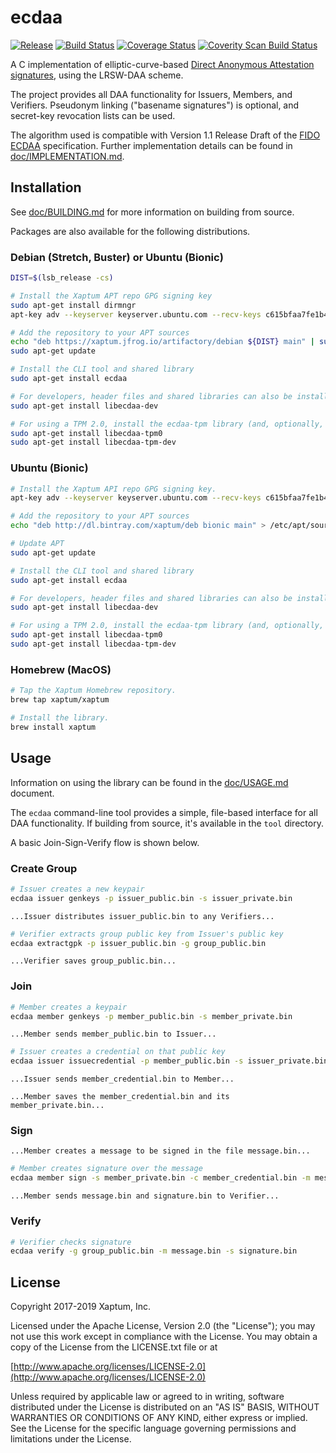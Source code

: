 # ecdaa

[![Release](https://img.shields.io/github/release/xaptum/ecdaa.svg)](https://github.com/xaptum/ecdaa/releases)
[![Build Status](https://travis-ci.org/xaptum/ecdaa.svg?branch=master)](https://travis-ci.org/xaptum/ecdaa)
[![Coverage Status](https://coveralls.io/repos/github/xaptum/ecdaa/badge.svg?branch=master)](https://coveralls.io/github/xaptum/ecdaa?branch=master)
[![Coverity Scan Build Status](https://scan.coverity.com/projects/13775/badge.svg)](https://scan.coverity.com/projects/xaptum-ecdaa)

A C implementation of elliptic-curve-based [Direct Anonymous Attestation signatures](https://en.wikipedia.org/wiki/Direct_Anonymous_Attestation),
using the LRSW-DAA scheme.

The project provides all DAA functionality for Issuers, Members, and Verifiers.
Pseudonym linking ("basename signatures") is optional, and secret-key revocation lists can be used.

The algorithm used is compatible with Version 1.1 Release Draft of the
[FIDO ECDAA](https://fidoalliance.org/specs/fido-uaf-v1.1-id-20170202/fido-ecdaa-algorithm-v1.1-id-20170202.html)
specification.
Further implementation details can be found in [doc/IMPLEMENTATION.md](doc/IMPLEMENTATION.md).

## Installation

See [doc/BUILDING.md](doc/BUILDING.md) for more information on building from source.

Packages are also available for the following distributions.

### Debian (Stretch, Buster) or Ubuntu (Bionic)

``` bash
DIST=$(lsb_release -cs)

# Install the Xaptum APT repo GPG signing key
sudo apt-get install dirmngr
apt-key adv --keyserver keyserver.ubuntu.com --recv-keys c615bfaa7fe1b4ca

# Add the repository to your APT sources
echo "deb https://xaptum.jfrog.io/artifactory/debian ${DIST} main" | sudo tee /etc/apt/sources.list.d/xaptum.list
sudo apt-get update

# Install the CLI tool and shared library
sudo apt-get install ecdaa

# For developers, header files and shared libraries can also be installed
sudo apt-get install libecdaa-dev

# For using a TPM 2.0, install the ecdaa-tpm library (and, optionally, development package)
sudo apt-get install libecdaa-tpm0
sudo apt-get install libecdaa-tpm-dev
```

### Ubuntu (Bionic)

``` bash
# Install the Xaptum API repo GPG signing key.
apt-key adv --keyserver keyserver.ubuntu.com --recv-keys c615bfaa7fe1b4ca

# Add the repository to your APT sources
echo "deb http://dl.bintray.com/xaptum/deb bionic main" > /etc/apt/sources.list.d/xaptum.list

# Update APT
sudo apt-get update

# Install the CLI tool and shared library
sudo apt-get install ecdaa

# For developers, header files and shared libraries can also be installed
sudo apt-get install libecdaa-dev

# For using a TPM 2.0, install the ecdaa-tpm library (and, optionally, development package)
sudo apt-get install libecdaa-tpm0
sudo apt-get install libecdaa-tpm-dev
```

### Homebrew (MacOS)

``` bash
# Tap the Xaptum Homebrew repository.
brew tap xaptum/xaptum

# Install the library.
brew install xaptum
```

## Usage

Information on using the library can be found in the [doc/USAGE.md](doc/USAGE.md) document.

The `ecdaa` command-line tool provides a simple, file-based interface for all DAA functionality.
If building from source, it's available in the `tool` directory.

A basic Join-Sign-Verify flow is shown below.

### Create Group

```bash
# Issuer creates a new keypair
ecdaa issuer genkeys -p issuer_public.bin -s issuer_private.bin
```

`...Issuer distributes issuer_public.bin to any Verifiers...`

```bash
# Verifier extracts group public key from Issuer's public key
ecdaa extractgpk -p issuer_public.bin -g group_public.bin
```

`...Verifier saves group_public.bin...`

### Join

```bash
# Member creates a keypair
ecdaa member genkeys -p member_public.bin -s member_private.bin
```

`...Member sends member_public.bin to Issuer...`

```bash
# Issuer creates a credential on that public key
ecdaa issuer issuecredential -p member_public.bin -s issuer_private.bin -c member_credential.bin
```

`...Issuer sends member_credential.bin to Member...`

`...Member saves the member_credential.bin and its member_private.bin...`

### Sign

`...Member creates a message to be signed in the file message.bin...`

```bash
# Member creates signature over the message
ecdaa member sign -s member_private.bin -c member_credential.bin -m message.bin -g signature.bin
```

`...Member sends message.bin and signature.bin to Verifier...`

### Verify 

```bash
# Verifier checks signature
ecdaa verify -g group_public.bin -m message.bin -s signature.bin
```

## License
Copyright 2017-2019 Xaptum, Inc.

Licensed under the Apache License, Version 2.0 (the "License"); you may not
use this work except in compliance with the License. You may obtain a copy of
the License from the LICENSE.txt file or at

[http://www.apache.org/licenses/LICENSE-2.0](http://www.apache.org/licenses/LICENSE-2.0)

Unless required by applicable law or agreed to in writing, software
distributed under the License is distributed on an "AS IS" BASIS, WITHOUT
WARRANTIES OR CONDITIONS OF ANY KIND, either express or implied. See the
License for the specific language governing permissions and limitations under
the License.
